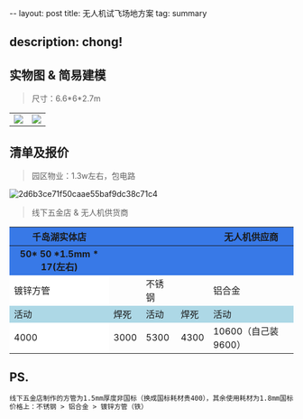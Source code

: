 --
layout: post
title: 无人机试飞场地方案
tag: summary

description: chong!
---

## 实物图 & 简易建模

<blockquote>
尺寸：6.6*6*2.7m
</blockquote>

<table class="idit">
    <tr>
        <td class="idit" ><img src="https://user-images.githubusercontent.com/61528011/127860455-f454e746-0f2f-472b-a48c-aeaf1f7aff26.jpg"/></td>
        <td class="idit"><img src="https://user-images.githubusercontent.com/61528011/128108172-537d1043-7fb8-4aab-b376-194a56b77506.png"/></td>
    </tr>
</table>

## 清单及报价

<blockquote>
园区物业：1.3w左右，包电路
</blockquote>

![2d6b3ce71f50caae55baf9dc38c71c4](https://user-images.githubusercontent.com/61528011/127860447-e35772dd-9e8e-4bed-b5d6-b466d4cb4147.png)


<blockquote>
线下五金店 & 无人机供货商
</blockquote>

<table>
    <tr>
        <th bgcolor="#3879e7">千岛湖实体店</th>
        <th bgcolor="#3879e7"></th>
        <th bgcolor="#3879e7"></th>
        <th bgcolor="#3879e7"></th>
        <th bgcolor="#3879e7">无人机供应商</th>
    </tr>
    <tr>
        <th bgcolor="#3879e7">50* 50 *1.5mm * 17(左右)</th>
        <th bgcolor="#3879e7"></th>
        <th bgcolor="#3879e7"></th>
        <th bgcolor="#3879e7"></th>
        <th bgcolor="#3879e7"></th>
    </tr>
    <tr>
        <td bgcolor="white">镀锌方管</td>
        <td ></td>
        <td>不锈钢</td>
        <td ></td>
        <td >铝合金</td>
    </tr>
    <tr>
        <td bgcolor="lightblue">活动</td>
        <td bgcolor="lightblue">焊死</td>
        <td bgcolor="lightblue">活动</td>
        <td bgcolor=" #add8e6">焊死</td>
        <td bgcolor=" #add8e6">活动</td>
    </tr>
    <tr>
        <td bgcolor="white">4000</td>
        <td >3000</td>
        <td>5300</td>
        <td >4300</td>
        <td >10600（自己装9600）</td>
    </tr>
</table>

## PS.
```markdown
线下五金店制作的方管为1.5mm厚度非国标（换成国标耗材贵400），其余使用耗材为1.8mm国标耗材
价格上：不锈钢 > 铝合金 > 镀锌方管（铁）
```
